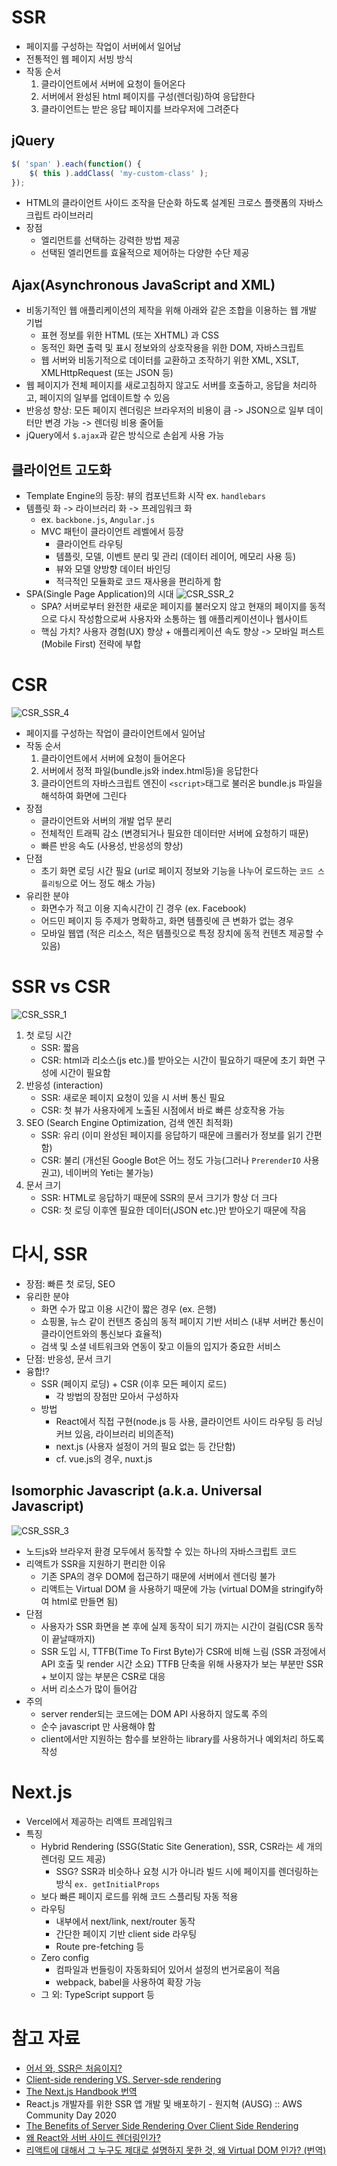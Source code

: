 # SSR
- 페이지를 구성하는 작업이 서버에서 일어남
- 전통적인 웹 페이지 서빙 방식
- 작동 순서
    1. 클라이언트에서 서버에 요청이 들어온다
    2. 서버에서 완성된 html 페이지를 구성(렌더링)하여 응답한다
    3. 클라이언트는 받은 응답 페이지를 브라우저에 그려준다


## jQuery
```javascript
$( 'span' ).each(function() {
    $( this ).addClass( 'my-custom-class' );
});
```
- HTML의 클라이언트 사이드 조작을 단순화 하도록 설계된 크로스 플랫폼의 자바스크립트 라이브러리
- 장점
    * 엘리먼트를 선택하는 강력한 방법 제공
    * 선택된 엘리먼트를 효율적으로 제어하는 다양한 수단 제공


## Ajax(Asynchronous JavaScript and XML)
- 비동기적인 웹 애플리케이션의 제작을 위해 아래와 같은 조합을 이용하는 웹 개발 기법
    * 표현 정보를 위한 HTML (또는 XHTML) 과 CSS
    * 동적인 화면 출력 및 표시 정보와의 상호작용을 위한 DOM, 자바스크립트
    * 웹 서버와 비동기적으로 데이터를 교환하고 조작하기 위한 XML, XSLT, XMLHttpRequest (또는 JSON 등)
- 웹 페이지가 전체 페이지를 새로고침하지 않고도 서버를 호출하고, 응답을 처리하고, 페이지의 일부를 업데이트할 수 있음
- 반응성 향상: 모든 페이지 렌더링은 브라우저의 비용이 큼 -> JSON으로 일부 데이터만 변경 가능 -> 렌더링 비용 줄어듦
- jQuery에서 `$.ajax`과 같은 방식으로 손쉽게 사용 가능


## 클라이언트 고도화
- Template Engine의 등장: 뷰의 컴포넌트화 시작 ex. `handlebars`
- 템플릿 화 -> 라이브러리 화 -> 프레임워크 화
    * ex. `backbone.js`, `Angular.js`
    * MVC 패턴이 클라이언트 레벨에서 등장 
        + 클라이언트 라우팅
        + 템플릿, 모델, 이벤트 분리 및 관리 (데이터 레이어, 메모리 사용 등)
        + 뷰와 모델 양방향 데이터 바인딩 
        + 적극적인 모듈화로 코드 재사용을 편리하게 함
- SPA(Single Page Application)의 시대
    ![CSR_SSR_2](./images/CSR_SSR_2.png)
    * SPA? 서버로부터 완전한 새로운 페이지를 불러오지 않고 현재의 페이지를 동적으로 다시 작성함으로써 사용자와 소통하는 웹 애플리케이션이나 웹사이트
    * 핵심 가치? 사용자 경험(UX) 향상 + 애플리케이션 속도 향상 -> 모바일 퍼스트(Mobile First) 전략에 부합


# CSR
![CSR_SSR_4](./images/CSR_SSR_4.png)
- 페이지를 구성하는 작업이 클라이언트에서 일어남
- 작동 순서
    1. 클라이언트에서 서버에 요청이 들어온다
    2. 서버에서 정적 파일(bundle.js와 index.html등)을 응답한다
    3. 클라이언트의 자바스크립트 엔진이 `<script>`태그로 불러온 bundle.js 파일을 해석하여 화면에 그린다
- 장점
    * 클라이언트와 서버의 개발 업무 분리
    * 전체적인 트래픽 감소 (변경되거나 필요한 데이터만 서버에 요청하기 때문)
    * 빠른 반응 속도 (사용성, 반응성의 향상)
- 단점
    * 초기 화면 로딩 시간 필요 (url로 페이지 정보와 기능을 나누어 로드하는 `코드 스플리팅`으로 어느 정도 해소 가능)
- 유리한 분야
    * 화면수가 적고 이용 지속시간이 긴 경우 (ex. Facebook)
    * 어드민 페이지 등 주제가 명확하고, 화면 템플릿에 큰 변화가 없는 경우
    * 모바일 웹앱 (적은 리소스, 적은 템플릿으로 특정 장치에 동적 컨텐츠 제공할 수 있음)


# SSR vs CSR
![CSR_SSR_1](./images/CSR_SSR_1.png)
1. 첫 로딩 시간
    * SSR: 짧음
    * CSR: html과 리소스(js etc.)를 받아오는 시간이 필요하기 때문에 초기 화면 구성에 시간이 필요함
2. 반응성 (interaction)
    * SSR: 새로운 페이지 요청이 있을 시 서버 통신 필요
    * CSR: 첫 뷰가 사용자에게 노출된 시점에서 바로 빠른 상호작용 가능
3. SEO (Search Engine Optimization, 검색 엔진 최적화)
    * SSR: 유리 (이미 완성된 페이지를 응답하기 때문에 크롤러가 정보를 읽기 간편함)
    * CSR: 불리 (개선된 Google Bot은 어느 정도 가능(그러나 `PrerenderIO` 사용 권고), 네이버의 Yeti는 불가능)
4. 문서 크기
    * SSR: HTML로 응답하기 때문에 SSR의 문서 크기가 항상 더 크다
    * CSR: 첫 로딩 이후엔 필요한 데이터(JSON etc.)만 받아오기 때문에 작음


# 다시, SSR
- 장점: 빠른 첫 로딩, SEO
- 유리한 분야
    * 화면 수가 많고 이용 시간이 짧은 경우 (ex. 은행)
    * 쇼핑몰, 뉴스 같이 컨텐츠 중심의 동적 페이지 기반 서비스 (내부 서버간 통신이 클라이언트와의 통신보다 효율적)
    * 검색 및 소셜 네트워크와 연동이 잦고 이들의 입지가 중요한 서비스
- 단점: 반응성, 문서 크기
- 융합!?
    * SSR (페이지 로딩) + CSR (이후 모든 페이지 로드)
        + 각 방법의 장점만 모아서 구성하자
    * 방법
        + React에서 직접 구현(node.js 등 사용, 클라이언트 사이드 라우팅 등 러닝 커브 있음, 라이브러리 비의존적)
        + next.js (사용자 설정이 거의 필요 없는 등 간단함)
        + cf. vue.js의 경우, nuxt.js


## Isomorphic Javascript (a.k.a. Universal Javascript)
![CSR_SSR_3](./images/CSR_SSR_3.png)
- 노드js와 브라우저 환경 모두에서 동작할 수 있는 하나의 자바스크립트 코드
- 리액트가 SSR을 지원하기 편리한 이유
    * 기존 SPA의 경우 DOM에 접근하기 때문에 서버에서 렌더링 불가
    * 리액트는 Virtual DOM 을 사용하기 때문에 가능 (virtual DOM을 stringify하여 html로 만들면 됨)
- 단점
    * 사용자가 SSR 화면을 본 후에 실제 동작이 되기 까지는 시간이 걸림(CSR 동작이 끝날때까지)
    * SSR 도입 시, TTFB(Time To First Byte)가 CSR에 비해 느림 (SSR 과정에서 API 호출 및 render 시간 소요)
    TTFB 단축을 위해 사용자가 보는 부분만 SSR + 보이지 않는 부분은 CSR로 대응
    * 서버 리소스가 많이 들어감
- 주의
    * server render되는 코드에는 DOM API 사용하지 않도록 주의
    * 순수 javascript 만 사용해야 함
    * client에서만 지원하는 함수를 보완하는 library를 사용하거나 예외처리 하도록 작성


# Next.js
- Vercel에서 제공하는 리액트 프레임워크
- 특징
    * Hybrid Rendering (SSG(Static Site Generation), SSR, CSR라는 세 개의 렌더링 모드 제공)
        + SSG? SSR과 비슷하나 요청 시가 아니라 빌드 시에 페이지를 렌더링하는 방식 `ex. getInitialProps`
    * 보다 빠른 페이지 로드를 위해 코드 스플리팅 자동 적용
    * 라우팅
        + 내부에서 next/link, next/router 동작
        + 간단한 페이지 기반 client side 라우팅
        + Route pre-fetching 등
    * Zero config
        + 컴파일과 번들링이 자동화되어 있어서 설정의 번거로움이 적음
        + webpack, babel을 사용하여 확장 가능
    * 그 외: TypeScript support 등

# 참고 자료
- [어서 와, SSR은 처음이지?](https://d2.naver.com/helloworld/7804182)
- [Client-side rendering VS. Server-sde rendering](https://jongmin92.github.io/2017/06/06/JavaScript/client-side-rendering-vs-server-side-rendering/?fbclid=IwAR1thlPyzfCnIngeDTr25vAZQjxlJpILX3tMk0JiVH89zHEZqBusrxAiz3c#2)
- [The Next.js Handbook 번역](https://coffeeandcakeandnewjeong.tistory.com/5)
- React.js 개발자를 위한 SSR 앱 개발 및 배포하기 - 원지혁 (AUSG) :: AWS Community Day 2020
- [The Benefits of Server Side Rendering Over Client Side Rendering](https://medium.com/walmartglobaltech/the-benefits-of-server-side-rendering-over-client-side-rendering-5d07ff2cefe8)
- [왜 React와 서버 사이드 렌더링인가?](https://subicura.com/2016/06/20/server-side-rendering-with-react.html)
- [리액트에 대해서 그 누구도 제대로 설명하지 못한 것, 왜 Virtual DOM 인가? (번역)](https://velopert.com/3236)